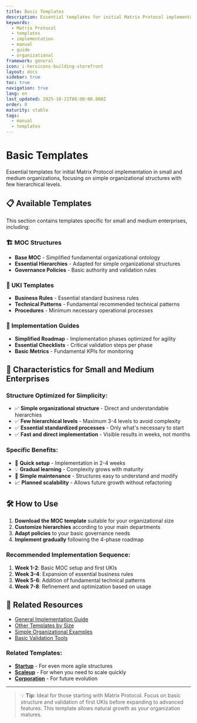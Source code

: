 ```yaml
---
title: Basic Templates
description: Essential templates for initial Matrix Protocol implementation in small and medium organizations
keywords:
  - Matrix Protocol
  - templates
  - implementation
  - manual
  - guide
  - organizational
framework: general
icon: i-heroicons-building-storefront
layout: docs
sidebar: true
toc: true
navigation: true
lang: en
last_updated: 2025-10-21T00:00:00.000Z
order: 0
maturity: stable
tags:
  - manual
  - templates
---
```

# Basic Templates

Essential templates for initial Matrix Protocol implementation in small and medium organizations, focusing on simple organizational structures with few hierarchical levels.

## 📋 Available Templates

This section contains templates specific for small and medium enterprises, including:

### 🏗️ MOC Structures
- **Base MOC** - Simplified fundamental organizational ontology
- **Essential Hierarchies** - Adapted for simple organizational structures
- **Governance Policies** - Basic authority and validation rules

### 📝 UKI Templates
- **Business Rules** - Essential standard business rules
- **Technical Patterns** - Fundamental recommended technical patterns  
- **Procedures** - Minimum necessary operational processes

### 🚀 Implementation Guides
- **Simplified Roadmap** - Implementation phases optimized for agility
- **Essential Checklists** - Critical validation steps per phase
- **Basic Metrics** - Fundamental KPIs for monitoring

## 🎯 Characteristics for Small and Medium Enterprises

### Structure Optimized for Simplicity:
- ✅ **Simple organizational structure** - Direct and understandable hierarchies
- ✅ **Few hierarchical levels** - Maximum 3-4 levels to avoid complexity
- ✅ **Essential standardized processes** - Only what's necessary to start
- ✅ **Fast and direct implementation** - Visible results in weeks, not months

### Specific Benefits:
- 🚀 **Quick setup** - Implementation in 2-4 weeks
- 💡 **Gradual learning** - Complexity grows with maturity
- 🔧 **Simple maintenance** - Structures easy to understand and modify
- 📈 **Planned scalability** - Allows future growth without refactoring

## 🛠️ How to Use

1. **Download the MOC template** suitable for your organizational size
2. **Customize hierarchies** according to your main departments
3. **Adapt policies** to your basic governance needs
4. **Implement gradually** following the 4-phase roadmap

### Recommended Implementation Sequence:
1. **Week 1-2**: Basic MOC setup and first UKIs
2. **Week 3-4**: Expansion of essential business rules
3. **Week 5-6**: Addition of fundamental technical patterns
4. **Week 7-8**: Refinement and optimization based on usage

## 📖 Related Resources

- [General Implementation Guide](../..)
- [Other Templates by Size](..)
- [Simple Organizational Examples](../../../examples)
- [Basic Validation Tools](../../tools)

### Related Templates:
- **[Startup](../startup)** - For even more agile structures
- **[Scaleup](../scaleup)** - For when you need to scale quickly
- **[Corporation](../corporation)** - For future evolution

---

> 💡 **Tip**: Ideal for those starting with Matrix Protocol. Focus on basic structure and validation of first UKIs before expanding to advanced features. This template allows natural growth as your organization matures.